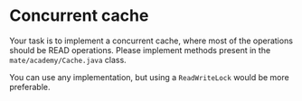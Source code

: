 # Concurrent cache

Your task is to implement a concurrent cache, where most of the operations should be READ operations. Please implement methods present in the `mate/academy/Cache.java` class.

You can use any implementation, but using a `ReadWriteLock` would be more preferable.
